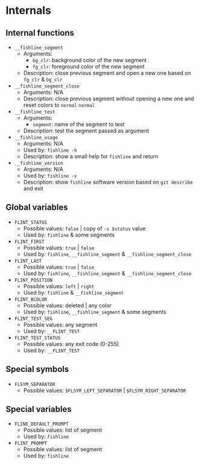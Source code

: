 # Internals
## Internal functions

- `__fishline_segment`
  - Arguments:
    - `bg_clr`: background color of the new segment
    - `fg_clr`: foreground color of the new segment
  - Description: close previous segment and open a new one based on `fg_clr` & `bg_clr`
- `__fishline_segment_close`
  - Arguments: N/A
  - Description: close previous segment without opening a new one and reset colors to `normal` `normal`
- `__fishline_test`
  - Arguments:
    - `segment`: name of the segment to test
  - Description: test the segment passed as argument
- `__fishline_usage`
  - Arguments: N/A
  - Used by: `fishline -h`
  - Description: show a small help for `fishline` and return
- `__fishline_version`
  - Arguments: N/A
  - Used by: `fishline -v`
  - Description: show `fishline` software version based on `git describe` and exit

## Global variables

- `FLINT_STATUS`
  - Possible values: `false` | copy of `-s $status` value
  - Used by: `fishline` & some segments
- `FLINT_FIRST`
  - Possible values: `true` | `false`
  - Used by: `fishline`, `__fishline_segment` & `__fishline_segment_close`
- `FLINT_LAST`
  - Possible values: `true` | `false`
  - Used by: `fishline`, `__fishline_segment` & `__fishline_segment_close`
- `FLINT_POSITION`
  - Possible values: `left` | `right`
  - Used by: `fishline` & `__fishline_segment`
- `FLINT_BCOLOR`
  - Possible values: deleted | any color
  - Used by: `fishline`, `__fishline_segment` & some segments
- `FLINT_TEST_SEG`
  - Possible values: any segment
  - Used by: `__FLINT_TEST`
- `FLINT_TEST_STATUS`
  - Possible values: any exit code (0-255)
  - Used by: `__FLINT_TEST`

## Special symbols

- `FLSYM_SEPARATOR`
  - Possible values: `$FLSYM_LEFT_SEPARATOR` | `$FLSYM_RIGHT_SEPARATOR`

## Special variables

- `FLINE_DEFAULT_PROMPT`
  - Possible values: list of segment
  - Used by: `fishline`
- `FLINT_PROMPT`
  - Possible values: list of segment
  - Used by: `fishline`
